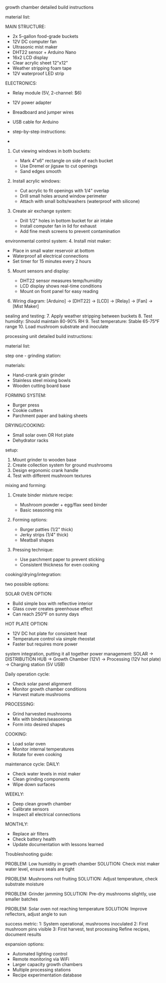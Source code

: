 growth chamber detailed build instructions

material list:

MAIN STRUCTURE:
- 2x 5-gallon food-grade buckets 
- 12V DC computer fan 
- Ultrasonic mist maker 
- DHT22 sensor + Arduino Nano 
- 16x2 LCD display 
- Clear acrylic sheet 12"x12" 
- Weather stripping foam tape 
- 12V waterproof LED strip

ELECTRONICS:
- Relay module (5V, 2-channel: $6)
- 12V power adapter
- Breadboard and jumper wires
- USB cable for Arduino

- step-by-step instructions:
- 
1. Cut viewing windows in both buckets:
   - Mark 4"x6" rectangle on side of each bucket
   - Use Dremel or jigsaw to cut openings
   - Sand edges smooth

2. Install acrylic windows:
   - Cut acrylic to fit openings with 1/4" overlap
   - Drill small holes around window perimeter
   - Attach with small bolts/washers (waterproof with silicone)

3. Create air exchange system:
   - Drill 1/2" holes in bottom bucket for air intake
   - Install computer fan in lid for exhaust
   - Add fine mesh screens to prevent contamination

environmental control system:
4. Install mist maker:
   - Place in small water reservoir at bottom
   - Waterproof all electrical connections
   - Set timer for 15 minutes every 2 hours

5. Mount sensors and display:
   - DHT22 sensor measures temp/humidity
   - LCD display shows real-time conditions
   - Mount on front panel for easy reading

6. Wiring diagram:
   [Arduino] → [DHT22] → [LCD]
           → [Relay] → [Fan]
                   → [Mist Maker]

sealing and testing:
7. Apply weather stripping between buckets
8. Test humidity: Should maintain 80-90% RH
9. Test temperature: Stable 65-75°F range
10. Load mushroom substrate and inoculate

processing unit detailed build instructions:

material list:

step one - grinding station:

materials:
- Hand-crank grain grinder 
- Stainless steel mixing bowls
- Wooden cutting board base

FORMING SYSTEM:
- Burger press 
- Cookie cutters 
- Parchment paper and baking sheets

DRYING/COOKING:
- Small solar oven OR Hot plate 
- Dehydrator racks

setup:
1. Mount grinder to wooden base
2. Create collection system for ground mushrooms
3. Design ergonomic crank handle
4. Test with different mushroom textures

mixing and forming:
1. Create binder mixture recipe:
   - Mushroom powder + egg/flax seed binder
   - Basic seasoning mix
   
2. Forming options:
   - Burger patties (1/2" thick)
   - Jerky strips (1/4" thick)
   - Meatball shapes
   
3. Pressing technique:
   - Use parchment paper to prevent sticking
   - Consistent thickness for even cooking

cooking/drying/integration:

two possible options:

SOLAR OVEN OPTION:
- Build simple box with reflective interior
- Glass cover creates greenhouse effect
- Can reach 250°F on sunny days

HOT PLATE OPTION:
- 12V DC hot plate for consistent heat
- Temperature control via simple rheostat
- Faster but requires more power

system integration, putting it all together
power management:
SOLAR → DISTRIBUTION HUB
                → Growth Chamber (12V)
                → Processing (12V hot plate)
                → Charging station (5V USB)

Daily operation cycle:
- Check solar panel alignment
- Monitor growth chamber conditions
- Harvest mature mushrooms

PROCESSING:
- Grind harvested mushrooms
- Mix with binders/seasonings
- Form into desired shapes

COOKING:
- Load solar oven
- Monitor internal temperatures
- Rotate for even cooking

maintenance cycle:
DAILY:
- Check water levels in mist maker
- Clean grinding components
- Wipe down surfaces

WEEKLY:
- Deep clean growth chamber
- Calibrate sensors
- Inspect all electrical connections

MONTHLY:
- Replace air filters
- Check battery health
- Update documentation with lessons learned

Troubleshooting guide:

PROBLEM: Low humidity in growth chamber
SOLUTION: Check mist maker water level, ensure seals are tight

PROBLEM: Mushrooms not fruiting
SOLUTION: Adjust temperature, check substrate moisture

PROBLEM: Grinder jamming
SOLUTION: Pre-dry mushrooms slightly, use smaller batches

PROBLEM: Solar oven not reaching temperature
SOLUTION: Improve reflectors, adjust angle to sun

success metric:
 1: System operational, mushrooms inoculated
 2: First mushroom pins visible
 3: First harvest, test processing
 Refine recipes, document results

 expansion options:
 - Automated lighting control
- Remote monitoring via WiFi
- Larger capacity growth chambers
- Multiple processing stations
- Recipe experimentation database
